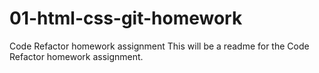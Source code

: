 # 01-html-css-git-homework
Code Refactor homework assignment
This will be a readme for the Code Refactor homework assignment.

